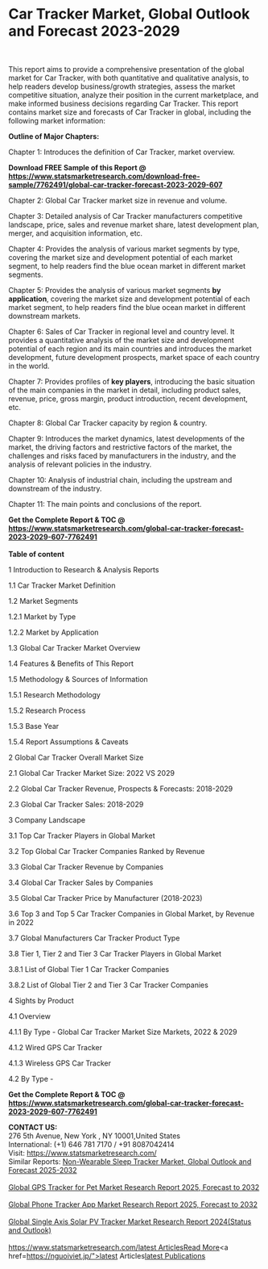 <h1>Car Tracker Market, Global Outlook and Forecast 2023-2029</h1><br/><p>This report aims to provide a comprehensive presentation of the global market for Car Tracker, with both quantitative and qualitative analysis, to help readers develop business/growth strategies, assess the market competitive situation, analyze their position in the current marketplace, and make informed business decisions regarding Car Tracker. This report contains market size and forecasts of Car Tracker in global, including the following market information:</p><p><strong>Outline of Major Chapters:</strong></p><p>Chapter 1: Introduces the definition of Car Tracker, market overview.</p><p><strong>Download FREE Sample of this Report @ <a href="https://www.statsmarketresearch.com/download-free-sample/7762491/global-car-tracker-forecast-2023-2029-607">https://www.statsmarketresearch.com/download-free-sample/7762491/global-car-tracker-forecast-2023-2029-607</a></strong></p><p>Chapter 2: Global Car Tracker market size in revenue and volume.</p><p>Chapter 3: Detailed analysis of Car Tracker manufacturers competitive landscape, price, sales and revenue market share, latest development plan, merger, and acquisition information, etc.</p><p>Chapter 4: Provides the analysis of various market segments by type, covering the market size and development potential of each market segment, to help readers find the blue ocean market in different market segments.</p><p>Chapter 5: Provides the analysis of various market segments <strong>by application</strong>, covering the market size and development potential of each market segment, to help readers find the blue ocean market in different downstream markets.</p><p>Chapter 6: Sales of Car Tracker in regional level and country level. It provides a quantitative analysis of the market size and development potential of each region and its main countries and introduces the market development, future development prospects, market space of each country in the world.</p><p>Chapter 7: Provides profiles of <strong>key players</strong>, introducing the basic situation of the main companies in the market in detail, including product sales, revenue, price, gross margin, product introduction, recent development, etc.</p><p>Chapter 8: Global Car Tracker capacity by region & country.</p><p>Chapter 9: Introduces the market dynamics, latest developments of the market, the driving factors and restrictive factors of the market, the challenges and risks faced by manufacturers in the industry, and the analysis of relevant policies in the industry.</p><p>Chapter 10: Analysis of industrial chain, including the upstream and downstream of the industry.</p><p>Chapter 11: The main points and conclusions of the report.</p><div><b>Get the Complete Report & TOC @ <a href="https://www.statsmarketresearch.com/global-car-tracker-forecast-2023-2029-607-7762491">https://www.statsmarketresearch.com/global-car-tracker-forecast-2023-2029-607-7762491</a></b></div><br><b>Table of content</b><p>1 Introduction to Research & Analysis Reports<br />
 
  1.1 Car Tracker Market Definition<br />
 
  1.2 Market Segments<br />
 
  1.2.1 Market by Type<br />
 
  1.2.2 Market by Application<br />
 
  1.3 Global Car Tracker Market Overview<br />
 
  1.4 Features & Benefits of This Report<br />
 
  1.5 Methodology & Sources of Information<br />
 
  1.5.1 Research Methodology<br />
 
  1.5.2 Research Process<br />
 
  1.5.3 Base Year<br />
 
  1.5.4 Report Assumptions & Caveats<br />
 
 2 Global Car Tracker Overall Market Size<br />
 
  2.1 Global Car Tracker Market Size: 2022 VS 2029<br />
 
  2.2 Global Car Tracker Revenue, Prospects & Forecasts: 2018-2029<br />
 
  2.3 Global Car Tracker Sales: 2018-2029<br />
 
 3 Company Landscape<br />
 
  3.1 Top Car Tracker Players in Global Market<br />
 
  3.2 Top Global Car Tracker Companies Ranked by Revenue<br />
 
  3.3 Global Car Tracker Revenue by Companies<br />
 
  3.4 Global Car Tracker Sales by Companies<br />
 
  3.5 Global Car Tracker Price by Manufacturer (2018-2023)<br />
 
  3.6 Top 3 and Top 5 Car Tracker Companies in Global Market, by Revenue in 2022<br />
 
  3.7 Global Manufacturers Car Tracker Product Type<br />
 
  3.8 Tier 1, Tier 2 and Tier 3 Car Tracker Players in Global Market<br />
 
  3.8.1 List of Global Tier 1 Car Tracker Companies<br />
 
  3.8.2 List of Global Tier 2 and Tier 3 Car Tracker Companies<br />
 
 4 Sights by Product<br />
 
  4.1 Overview<br />
 
  4.1.1 By Type - Global Car Tracker Market Size Markets, 2022 & 2029<br />
 
  4.1.2 Wired GPS Car Tracker<br />
 
  4.1.3 Wireless GPS Car Tracker<br />
 
  4.2 By Type - <br><div><b>Get the Complete Report & TOC @ <a href="https://www.statsmarketresearch.com/global-car-tracker-forecast-2023-2029-607-7762491">https://www.statsmarketresearch.com/global-car-tracker-forecast-2023-2029-607-7762491</a></b></div></p> <b>CONTACT US:</b><br>276 5th Avenue, New York , NY 10001,United States<br>International: (+1) 646 781 7170 / +91 8087042414<br>Visit: <a href="https://www.statsmarketresearch.com/">https://www.statsmarketresearch.com/</a><br>Similar Reports: <a href="https://www.statsmarketresearch.com/global-car-tracker-forecast-2023-2029-607-7762491">Non-Wearable Sleep Tracker Market, Global Outlook and Forecast 2025-2032</a><br/><br/><a href="https://www.statsmarketresearch.com/global-car-tracker-forecast-2023-2029-607-7762491">Global GPS Tracker for Pet Market Research Report 2025, Forecast to 2032</a><br/><br/><a href="https://www.statsmarketresearch.com/global-car-tracker-forecast-2023-2029-607-7762491">Global Phone Tracker App Market Research Report 2025, Forecast to 2032</a><br/><br/><a href="https://www.statsmarketresearch.com/global-car-tracker-forecast-2023-2029-607-7762491">Global Single Axis Solar PV Tracker Market Research Report 2024(Status and Outlook)</a><br/><br/><a href="https://gyeongbokgung.com">https://www.statsmarketresearch.com/</a><a href="https://hallyeomaritime.com">latest Articles</a><a href="https://jingwansa.com">Read More</a><a href=https://nguoiviet.jp/">latest Articles</a><a href="https://www.intelmarketresearch.com/">latest Publications</a>